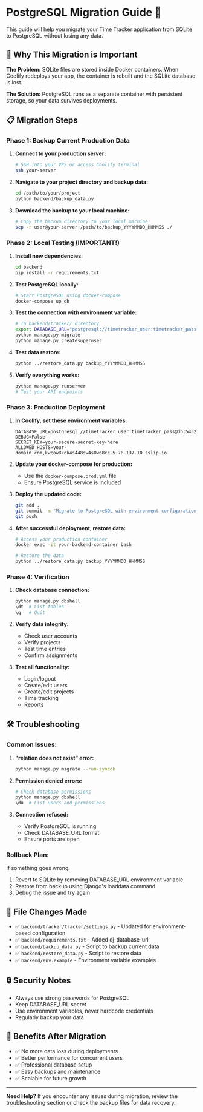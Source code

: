   # PostgreSQL Migration Guide 🚀

This guide will help you migrate your Time Tracker application from SQLite to PostgreSQL without losing any data.

## 🎯 Why This Migration is Important

**The Problem:** SQLite files are stored inside Docker containers. When Coolify redeploys your app, the container is rebuilt and the SQLite database is lost.

**The Solution:** PostgreSQL runs as a separate container with persistent storage, so your data survives deployments.

## 📋 Migration Steps

### Phase 1: Backup Current Production Data

1. **Connect to your production server:**
   ```bash
   # SSH into your VPS or access Coolify terminal
   ssh your-server
   ```

2. **Navigate to your project directory and backup data:**
   ```bash
   cd /path/to/your/project
   python backend/backup_data.py
   ```

3. **Download the backup to your local machine:**
   ```bash
   # Copy the backup directory to your local machine
   scp -r user@your-server:/path/to/backup_YYYYMMDD_HHMMSS ./
   ```

### Phase 2: Local Testing (IMPORTANT!)

1. **Install new dependencies:**
   ```bash
   cd backend
   pip install -r requirements.txt
   ```

2. **Test PostgreSQL locally:**
   ```bash
   # Start PostgreSQL using docker-compose
   docker-compose up db
   ```

3. **Test the connection with environment variable:**
   ```bash
   # In backend/tracker/ directory
   export DATABASE_URL="postgresql://timetracker_user:timetracker_pass@localhost:5432/timetracker"
   python manage.py migrate
   python manage.py createsuperuser
   ```

4. **Test data restore:**
   ```bash
   python ../restore_data.py backup_YYYYMMDD_HHMMSS
   ```

5. **Verify everything works:**
   ```bash
   python manage.py runserver
   # Test your API endpoints
   ```

### Phase 3: Production Deployment

1. **In Coolify, set these environment variables:**
   ```
   DATABASE_URL=postgresql://timetracker_user:timetracker_pass@db:5432/timetracker
   DEBUG=False
   SECRET_KEY=your-secure-secret-key-here
   ALLOWED_HOSTS=your-domain.com,kwcow8kok4s448sw4s8wo8cc.5.78.137.10.sslip.io
   ```

2. **Update your docker-compose for production:**
   - Use the `docker-compose.prod.yml` file
   - Ensure PostgreSQL service is included

3. **Deploy the updated code:**
   ```bash
   git add .
   git commit -m "Migrate to PostgreSQL with environment configuration"
   git push
   ```

4. **After successful deployment, restore data:**
   ```bash
   # Access your production container
   docker exec -it your-backend-container bash
   
   # Restore the data
   python ../restore_data.py backup_YYYYMMDD_HHMMSS
   ```

### Phase 4: Verification

1. **Check database connection:**
   ```bash
   python manage.py dbshell
   \dt  # List tables
   \q   # Quit
   ```

2. **Verify data integrity:**
   - Check user accounts
   - Verify projects
   - Test time entries
   - Confirm assignments

3. **Test all functionality:**
   - Login/logout
   - Create/edit users
   - Create/edit projects
   - Time tracking
   - Reports

## 🛠️ Troubleshooting

### Common Issues:

1. **"relation does not exist" error:**
   ```bash
   python manage.py migrate --run-syncdb
   ```

2. **Permission denied errors:**
   ```bash
   # Check database permissions
   python manage.py dbshell
   \du  # List users and permissions
   ```

3. **Connection refused:**
   - Verify PostgreSQL is running
   - Check DATABASE_URL format
   - Ensure ports are open

### Rollback Plan:

If something goes wrong:
1. Revert to SQLite by removing DATABASE_URL environment variable
2. Restore from backup using Django's loaddata command
3. Debug the issue and try again

## 📁 File Changes Made

- ✅ `backend/tracker/tracker/settings.py` - Updated for environment-based configuration
- ✅ `backend/requirements.txt` - Added dj-database-url
- ✅ `backend/backup_data.py` - Script to backup current data
- ✅ `backend/restore_data.py` - Script to restore data
- ✅ `backend/env.example` - Environment variable examples

## 🔒 Security Notes

- Always use strong passwords for PostgreSQL
- Keep DATABASE_URL secret
- Use environment variables, never hardcode credentials
- Regularly backup your data

## 🎉 Benefits After Migration

- ✅ No more data loss during deployments
- ✅ Better performance for concurrent users
- ✅ Professional database setup
- ✅ Easy backups and maintenance
- ✅ Scalable for future growth

---

**Need Help?** If you encounter any issues during migration, review the troubleshooting section or check the backup files for data recovery. 